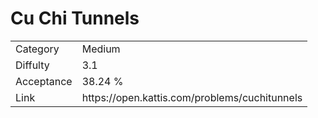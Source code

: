 # Cu Chi Tunnels

<table>
    <tr>
        <td>Category</td>
        <td>Medium</td>
    </tr>
    <tr>
        <td>Diffulty</td>
        <td>3.1</td>
    </tr>
    <tr>
        <td>Acceptance</td>
        <td>38.24 %</td>
    </tr>
    <tr>
        <td>Link</td>
        <td>https://open.kattis.com/problems/cuchitunnels</td>
    </tr>
</table>